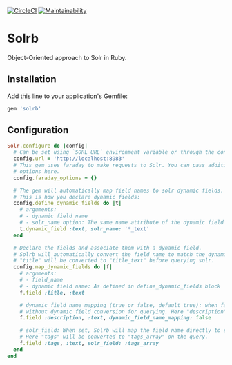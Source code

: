 [![CircleCI](https://circleci.com/gh/machinio/solrb/tree/master.svg?style=svg)](https://circleci.com/gh/machinio/solrb/tree/master)
[![Maintainability](https://api.codeclimate.com/v1/badges/81e84c1c42f10f9da801/maintainability)](https://codeclimate.com/github/machinio/solrb/maintainability)

# Solrb

Object-Oriented approach to Solr in Ruby.

## Installation

Add this line to your application's Gemfile:

```ruby
gem 'solrb'
```

## Configuration

```ruby
Solr.configure do |config|
  # Can be set using `SORL_URL` environment variable or through the configuration block.
  config.url = 'http://localhost:8983'
  # This gem uses faraday to make requests to Solr. You can pass additional faraday
  # options here.
  config.faraday_options = {}

  # The gem will automatically map field names to solr dynamic fields.
  # This is how you declare dynamic fields:
  config.define_dynamic_fields do |t|
    # arguments:
    # - dynamic field name
    # - solr_name option: The same name attribute of the dynamic field defined on solr schema
    t.dynamic_field :text, solr_name: '*_text'
  end

  # Declare the fields and associate them with a dynamic field.
  # Solrb will automatically convert the field name to match the dynamic field. In this example
  # "title" will be converted to "title_text" before querying solr.
  config.map_dynamic_fields do |f|
    # arguments:
    # - field_name
    # - dynamic field name: As defined in define_dynamic_fields block
    f.field :title, :text

    # dynamic_field_name_mapping (true or false, default true): when false, Solrb will use the field name
    # without dynamic field conversion for querying. Here "description" won't be converted to "description_text"
    f.field :description, :text, dynamic_field_name_mapping: false

    # solr_field: When set, Solrb will map the field name directly to solr_field attribute.
    # Here "tags" will be converted to "tags_array" on the query.
    f.field :tags, :text, solr_field: :tags_array
  end
end
```
